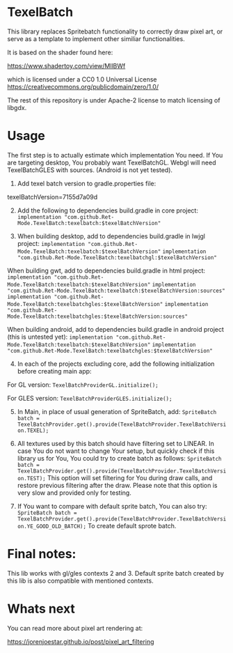 # TexelBatch

This library replaces Spritebatch functionality to correctly draw pixel art, or serve as a template to implement
other similiar functionalities.

It is based on the shader found here:

https://www.shadertoy.com/view/MllBWf

which is licensed under a CC0 1.0 Universal License
https://creativecommons.org/publicdomain/zero/1.0/

The rest of this repository is under Apache-2 license to match licensing of libgdx.

# Usage

The first step is to actually estimate which implementation You need.
If You are targeting desktop, You probably want TexelBatchGL. Webgl will need TexelBatchGLES with sources.
(Android is not yet tested).

1. Add texel batch version to gradle.properties file:

texelBatchVersion=7155d7a09d

2. Add the following to dependencies build.gradle in core project:
`implementation "com.github.Ret-Mode.TexelBatch:texelbatch:$texelBatchVersion"`

3. When building desktop, add to dependencies build.gradle in lwjgl project:
`implementation "com.github.Ret-Mode.TexelBatch:texelbatch:$texelBatchVersion"`
`implementation "com.github.Ret-Mode.TexelBatch:texelbatchgl:$texelBatchVersion"`

When building gwt, add to dependencies build.gradle in html project:
`implementation "com.github.Ret-Mode.TexelBatch:texelbatch:$texelBatchVersion"`
`implementation "com.github.Ret-Mode.TexelBatch:texelbatch:$texelBatchVersion:sources"`
`implementation "com.github.Ret-Mode.TexelBatch:texelbatchgles:$texelBatchVersion"`
`implementation "com.github.Ret-Mode.TexelBatch:texelbatchgles:$texelBatchVersion:sources"`

When building android, add to dependencies build.gradle in android project (this is untested yet):
`implementation "com.github.Ret-Mode.TexelBatch:texelbatch:$texelBatchVersion"`
`implementation "com.github.Ret-Mode.TexelBatch:texelbatchgles:$texelBatchVersion"`

4. In each of the projects excluding core, add the following initialization before creating main app:

For GL version:
`TexelBatchProviderGL.initialize();`

For GLES version:
`TexelBatchProviderGLES.initialize();`

5. In Main, in place of usual generation of SpriteBatch, add:
`SpriteBatch batch = TexelBatchProvider.get().provide(TexelBatchProvider.TexelBatchVersion.TEXEL);`

6. All textures used by this batch should have filtering set to LINEAR.
In case You do not want to change Your setup, but quickly check if this library us for You, You could try to create batch as follows:
`SpriteBatch batch = TexelBatchProvider.get().provide(TexelBatchProvider.TexelBatchVersion.TEST);`
This option will set filtering for You during draw calls, and restore previous filtering after the draw. Please note that this option is very slow and provided only for testing.

7. If You want to compare with default sprite batch, You can also try:
`SpriteBatch batch = TexelBatchProvider.get().provide(TexelBatchProvider.TexelBatchVersion.YE_GOOD_OLD_BATCH);`
To create default sprote batch.


# Final notes:

This lib works with gl/gles contexts 2 and 3. Default sprite batch created by this lib is also compatible with mentioned contexts.


# Whats next

You can read more about pixel art rendering at:

https://jorenjoestar.github.io/post/pixel_art_filtering